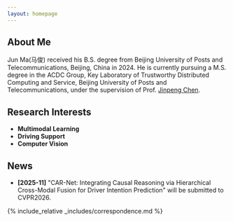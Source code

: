 ```yaml
---
layout: homepage
---
```


## About Me

Jun Ma(马俊) received his B.S. degree from Beijing University of Posts and Telecommunications, Beijing, China in 2024. He is currently pursuing a M.S. degree in the ACDC Group, Key Laboratory of Trustworthy Distributed Computing and Service, Beijing University of Posts and Telecommunications, under the supervision of Prof. [Jinpeng Chen]([https://scholar.google.com/citations?user=iS27HZ8AAAAJ&hl=zh-CN]).

## Research Interests

- **Multimodal Learning** 
- **Driving Support** 
- **Computer Vision**

## News

- **[2025-11]** "CAR-Net: Integrating Causal Reasoning via Hierarchical Cross-Modal Fusion for Driver Intention Prediction" will be submitted to CVPR2026.


{% include_relative _includes/correspondence.md %}



